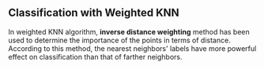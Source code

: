 ## Classification with Weighted KNN 

In weighted KNN algorithm, **inverse distance weighting** method has been used to determine the importance of the points in terms of distance. According to this method, the nearest neighbors' labels have more powerful effect on classification than that of farther neighbors.
